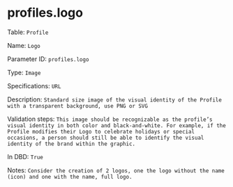 # profiles.logo

Table: ```Profile```

Name: ```Logo```

Parameter ID: ```profiles.logo```

Type: ```Image```

Specifications: ```URL```

Description: ```Standard size image of the visual identity of the Profile with a transparent background, use PNG or SVG```

Validation steps: ```This image should be recognizable as the profile’s visual identity in both color and black-and-white. For example, if the Profile modifies their Logo to celebrate holidays or special occasions, a person should still be able to identify the visual identity of the brand within the graphic.```

In DBD: ```True```

Notes: ```Consider the creation of 2 logos, one the logo without the name (icon) and one with the name, full logo. ```

